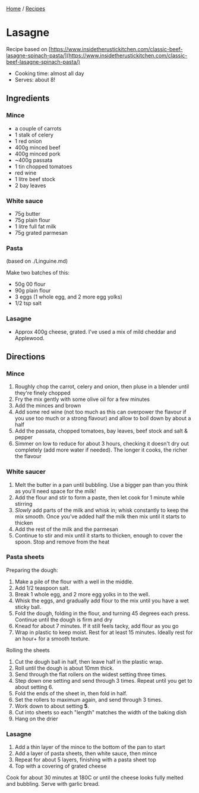 [Home](../README.md) / [Recipes](README.md)

# Lasagne
Recipe based on [https://www.insidetherustickitchen.com/classic-beef-lasagne-spinach-pasta/](https://www.insidetherustickitchen.com/classic-beef-lasagne-spinach-pasta/)

- Cooking time: almost all day
- Serves: about 8!

## Ingredients

### Mince
- a couple of carrots
- 1 stalk of celery
- 1 red onion
- 400g minced beef
- 400g minced pork
- ~400g passata
- 1 tin chopped tomatoes
- red wine
- 1 litre beef stock
- 2 bay leaves

### White sauce
- 75g butter
- 75g plain flour
- 1 litre full fat milk
- 75g grated parmesan

### Pasta
(based on ./Linguine.md)

Make two batches of this:
- 50g 00 flour
- 90g plain flour
- 3 eggs (1 whole egg, and 2 more egg yolks)
- 1/2 tsp salt

### Lasagne
- Approx 400g cheese, grated.  I've used a mix of mild cheddar and Applewood.

## Directions

### Mince

1. Roughly chop the carrot, celery and onion, then pluse in a blender until they're finely chopped
1. Fry the mix gently with some olive oil for a few minutes
1. Add the minces and brown
1. Add some red wine (not too much as this can overpower the flavour if you use too much or a strong flavour) and allow to boil down by about a half
1. Add the passata, chopped tomatoes, bay leaves, beef stock and salt & pepper
1. Simmer on low to reduce for about 3 hours, checking it doesn't dry out completely (add more water if needed).  The longer it cooks, the richer the flavour

### White saucer

1. Melt the butter in a pan until bubbling.  Use a bigger pan than you think as you'll need space for the milk!
1. Add the flour and stir to form a paste, then let cook for 1 minute while stirring
1. _Slowly_ add parts of the milk and whisk in; whisk constantly to keep the mix smooth.  Once you've added half the milk then mix until it starts to thicken
1. Add the rest of the milk and the parmesan
1. Continue to stir and mix until it starts to thicken, enough to cover the spoon.  Stop and remove from the heat

### Pasta sheets

Preparing the dough:

1. Make a pile of the flour with a well in the middle.
1. Add 1/2 teaspoon salt.
1. Break 1 whole egg, and 2 more egg yolks in to the well.
1. Whisk the eggs, and gradually add flour to the mix until you have a wet sticky ball.
1. Fold the dough, folding in the flour, and turning 45 degrees each press.  Continue until the dough is firm and dry
1. Knead for about 7 minutes.  If it still feels tacky, add flour as you go
1. Wrap in plastic to keep moist. Rest for at least 15 minutes.  Ideally rest for an hour+ for a smooth texture.

Rolling the sheets
1. Cut the dough ball in half, then leave half in the plastic wrap.
1. Roll until the dough is about 10mm thick.
1. Send through the flat rollers on the widest setting three times.
1. Step down one setting and send through 3 times.  Repeat until you get to about setting 6.
1. Fold the ends of the sheet in, then fold in half.
1. Set the rollers to maximum again, and send through 3 times.
1. Work down to about setting **5**.
1. Cut into sheets so each "length" matches the width of the baking dish
1. Hang on the drier

### Lasagne

1. Add a thin layer of the mince to the bottom of the pan to start
1. Add a layer of pasta sheets, then white sauce, then mince
1. Repeat for about 5 layers, finishing with a pasta sheet top
1. Top with a covering of grated cheese


Cook for about 30 minutes at 180C or until the cheese looks fully melted and bubbling.  Serve with garlic bread.
